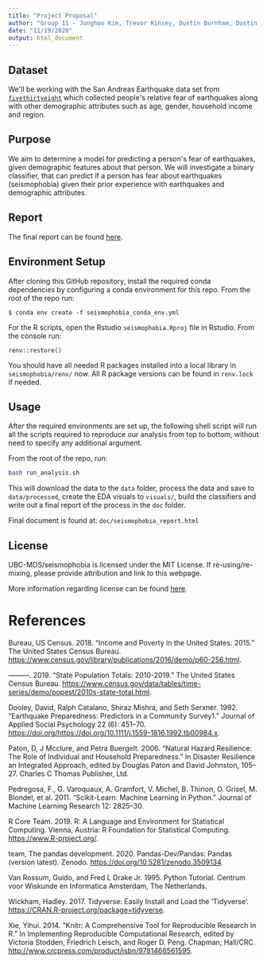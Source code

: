 ```yaml
---
title: "Project Proposal"
author: "Group 11 - Junghoo Kim, Trevor Kinsey, Dustin Burnham, Dustin Andrews"
date: "11/19/2020"
output: html_document
---
```


## Dataset

We'll be working with the San Andreas Earthquake data set from [`fivethirtyeight`](https://github.com/fivethirtyeight/data/tree/master/san-andreas) which collected people's relative fear of earthquakes along with other demographic attributes such as age, gender, household income and region.

## Purpose

We aim to determine a model for predicting a person's fear of earthquakes, given demographic features about that person. We will investigate a binary classifier, that can predict if a person has fear about earthquakes (seismophobia) given their prior experience with earthquakes and demographic attributes.

## Report

The final report can be found [here](https://github.com/UBC-MDS/seismophobia/blob/main/doc/seismophobia_report.md). 

## Environment Setup

After cloning this GitHub repository, install the required conda dependencies by configuring a conda environment for this repo. From the root of the repo run:

```
$ conda env create -f seismophobia_conda_env.yml
```

For the R scripts, open the Rstudio `seismophobia.Rproj` file in Rstudio. From the console run:

```
renv::restore()
```
You should have all needed R packages installed into a local library in `seismophobia/renv/` now. All R package versions can be found in `renv.lock` if needed.



## Usage

After the required environments are set up, the following shell script will run all the scripts required to reproduce our analysis from top to bottom, without need to specify any additional argument. 

From the root of the repo, run:

```bash
bash run_analysis.sh
```
This will download the data to the `data` folder, process the data and save to `data/processed`, create the EDA visuals to `visuals/`, build the classifiers and write out a final report of the process in the `doc` folder.

Final document is found at: `doc/seismophobia_report.html`

## License

UBC-MDS/seismophobia is licensed under the MIT License. If re-using/re-mixing, please provide attribution and link to this webpage. 

More information regarding license can be found [here](https://github.com/UBC-MDS/seismophobia/blob/main/LICENSE).

# References

Bureau, US Census. 2018. “Income and Poverty in the United States: 2015.” The United States Census Bureau. https://www.census.gov/library/publications/2016/demo/p60-256.html.

———. 2019. “State Population Totals: 2010-2019.” The United States Census Bureau. https://www.census.gov/data/tables/time-series/demo/popest/2010s-state-total.html.

Dooley, David, Ralph Catalano, Shiraz Mishra, and Seth Serxner. 1992. “Earthquake Preparedness: Predictors in a Community Survey1.” Journal of Applied Social Psychology 22 (6): 451–70. https://doi.org/https://doi.org/10.1111/j.1559-1816.1992.tb00984.x.

Paton, D, J Mcclure, and Petra Buergelt. 2006. “Natural Hazard Resilience: The Role of Individual and Household Preparedness.” In Disaster Resilience an Integrated Approach, edited by Douglas Paton and David Johnston, 105–27. Charles C Thomas Publisher, Ltd.

Pedregosa, F., G. Varoquaux, A. Gramfort, V. Michel, B. Thirion, O. Grisel, M. Blondel, et al. 2011. “Scikit-Learn: Machine Learning in Python.” Journal of Machine Learning Research 12: 2825–30.

R Core Team. 2019. R: A Language and Environment for Statistical Computing. Vienna, Austria: R Foundation for Statistical Computing. https://www.R-project.org/.

team, The pandas development. 2020. Pandas-Dev/Pandas: Pandas (version latest). Zenodo. https://doi.org/10.5281/zenodo.3509134.

Van Rossum, Guido, and Fred L Drake Jr. 1995. Python Tutorial. Centrum voor Wiskunde en Informatica Amsterdam, The Netherlands.

Wickham, Hadley. 2017. Tidyverse: Easily Install and Load the ’Tidyverse’. https://CRAN.R-project.org/package=tidyverse.

Xie, Yihui. 2014. “Knitr: A Comprehensive Tool for Reproducible Research in R.” In Implementing Reproducible Computational Research, edited by Victoria Stodden, Friedrich Leisch, and Roger D. Peng. Chapman; Hall/CRC. http://www.crcpress.com/product/isbn/9781466561595.
